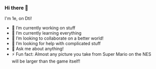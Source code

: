 ### Hi there 👋

I'm 1e, on Dti!

- 🔭 I’m currently working on stuff
- 🌱 I’m currently learning everything
- 👯 I’m looking to collaborate on a better world!
- 🤔 I’m looking for help with complicated stuff
- 💬 Ask me about anything!
- ⚡ Fun fact: Almost any picture you take from Super Mario on the NES will be larger than the game itself!
